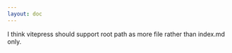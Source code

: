 ```yaml
---
layout: doc
---
```


I think vitepress should support root path as more file rather than index.md only.